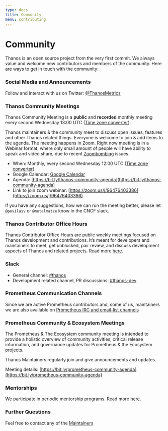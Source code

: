 ```yaml
---
type: docs
title: Community
menu: contributing
---
```


# Community

Thanos is an open source project from the very first commit. We always value and welcome new contributors and members of the community. Here are ways to get in touch with the community:

### Social Media and Announcements

Follow and interact with us on Twitter: [@ThanosMetrics](https://twitter.com/ThanosMetrics)

### Thanos Community Meetings

Thanos Community Meeting is a **public** and **recorded** monthly meeting every second Wednesday 13:00 UTC ([Time zone converter](https://www.thetimezoneconverter.com/?t=13%3A00%20pm&tz=UTC%20(Coordinated%20Universal%20Time)&)).

Thanos maintainers & the community meet to discuss open issues, features and other Thanos related things. Everyone is welcome to join & add items to the agenda. The meeting happens in Zoom. Right now meeting is in a Webinar format, where only small amount of people will have ability to speak and video share, due to recent [Zoombombing](https://en.wikipedia.org/wiki/Zoombombing) issues.

* When: Monthly, every second Wednesday 12:00 UTC ([Time zone converter](https://www.thetimezoneconverter.com/?t=12%3A00%20pm&tz=UTC%20(Coordinated%20Universal%20Time)&)).
* Google Calendar: [Google Calendar](https://calendar.google.com/calendar/embed?src=go39q7eu71vvu3gfrkbup6b254%40group.calendar.google.com)
* Agenda: [https://bit.ly/thanos-community-agenda](https://bit.ly/thanos-community-agenda)
* Link to join zoom webinar: [https://zoom.us/j/96476403386](https://zoom.us/j/96476403386)

If you have any suggestions, how we can run the meeting better, please let `@povilasv` or `@metalmatze` know in the CNCF slack.

### Thanos Contributor Office Hours

Thanos Contributor Office Hours are public weekly meetings focused on Thanos development and contributions. It’s meant for developers and maintainers to meet, get unblocked, pair review, and discuss development aspects of Thanos and related projects. Read more [here](https://docs.google.com/document/d/137XnxfOT2p1NcNUq6NWZjwmtlSdA6Wyti86Pd6cyQhs/edit#heading=h.oy8b2jtupl8m).

### Slack

* General channel: [#thanos](https://slack.cncf.io/)
* Development related channel, PR discussions: [#thanos-dev](https://slack.cncf.io/)

### Prometheus Communication Channels

Since we are active Prometheus contributors and, some of us, maintainers we are also available on [Prometheus IRC and email-list channels](https://prometheus.io/community/)

### Prometheus Community & Ecosystem Meetings

The Prometheus & The Ecosystem community meeting is intended to provide a holistic overview of community activities, critical release information, and governance updates for Prometheus & the Ecosystem projects.

Thanos Maintainers regularly join and give announcements and updates.

Meeting details: [https://bit.ly/prometheus-community-agenda](https://bit.ly/prometheus-community-agenda)

### Mentorships

We participate in periodic mentorship programs. Read more [here](https://thanos.io/tip/contributing/mentorship.md/).

### Further Questions

Feel free to contact any of the [Maintainers](https://thanos.io/tip/thanos/maintainers.md/)
